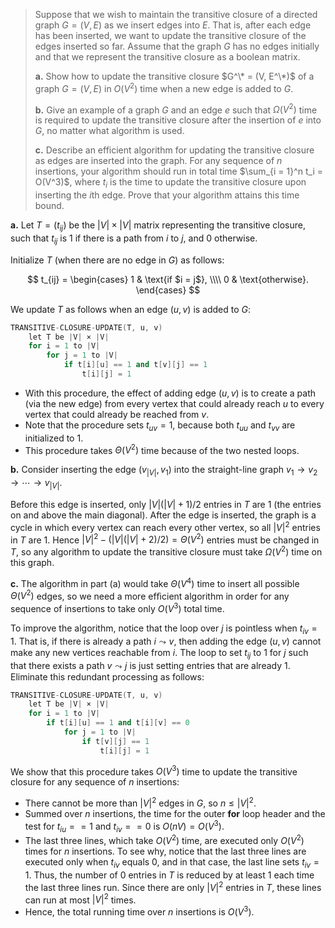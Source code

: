 > Suppose that we wish to maintain the transitive closure of a directed graph $G = (V, E)$ as we insert edges into $E$. That is, after each edge has been inserted, we want to update the transitive closure of the edges inserted so far. Assume that the graph $G$ has no edges initially and that we represent the transitive closure as a boolean matrix.
>
> **a.** Show how to update the transitive closure $G^\* = (V, E^\*)$ of a graph $G = (V, E)$ in $O(V^2)$ time when a new edge is added to $G$.
>
> **b.** Give an example of a graph $G$ and an edge $e$ such that $\Omega(V^2)$ time is required to update the transitive closure after the insertion of $e$ into $G$, no matter what algorithm is used.
>
> **c.** Describe an efficient algorithm for updating the transitive closure as edges are inserted into the graph. For any sequence of $n$ insertions, your algorithm should run in total time $\sum_{i = 1}^n t_i = O(V^3)$, where $t_i$ is the time to update the transitive closure upon inserting the $i$th edge. Prove that your algorithm attains this time bound.

**a.** Let $T = (t_{ij})$ be the $|V| \times |V|$ matrix representing the transitive closure, such that $t_{ij}$ is $1$ if there is a path from $i$ to $j$, and $0$ otherwise.

Initialize $T$ (when there are no edge in $G$) as follows:

$$
t_{ij} =
\begin{cases}
1 & \text{if $i = j$}, \\\\
0 & \text{otherwise}.
\end{cases}
$$

We update $T$ as follows when an edge $(u, v)$ is added to $G$:

```cpp
TRANSITIVE-CLOSURE-UPDATE(T, u, v)
    let T be |V| × |V|
    for i = 1 to |V|
        for j = 1 to |V|
            if t[i][u] == 1 and t[v][j] == 1
                t[i][j] = 1
```

- With this procedure, the effect of adding edge $(u, v)$ is to create a path (via the new edge) from every vertex that could already reach $u$ to every vertex that could already be reached from $v$.
- Note that the procedure sets $t_{uv} = 1$, because both $t_{uu}$ and $t_{vv}$ are initialized to $1$.
- This procedure takes $\Theta(V^2)$ time because of the two nested loops.

**b.** Consider inserting the edge $(v_{|V|}, v_1)$ into the straight-line graph $v_1 \to v_2 \to \cdots \to v_{|V|}$.

Before this edge is inserted, only $|V|(|V| + 1) / 2$ entries in $T$ are $1$ (the entries on and above the main diagonal). After the edge is inserted, the graph is a cycle in which every vertex can reach every other vertex, so all $|V|^2$ entries in $T$ are $1$. Hence $|V|^2 - (|V|(|V| + 2) / 2) = \Theta(V^2)$ entries must be changed in $T$, so any algorithm to update the transitive closure must take $\Omega(V^2)$ time on this graph.

**c.** The algorithm in part (a) would take $\Theta(V^4)$ time to insert all possible $\Theta(V^2)$ edges, so we need a more efﬁcient algorithm in order for any sequence of insertions to take only $O(V^3)$ total time.

To improve the algorithm, notice that the loop over $j$ is pointless when $t_{iv} = 1$. That is, if there is already a path $i \leadsto v$, then adding the edge $(u, v)$ cannot make any new vertices reachable from $i$. The loop to set $t_{ij}$ to $1$ for $j$ such that there exists a path $v \leadsto j$ is just setting entries that are already $1$. Eliminate this redundant processing as follows:

```cpp
TRANSITIVE-CLOSURE-UPDATE(T, u, v)
    let T be |V| × |V|
    for i = 1 to |V|
        if t[i][u] == 1 and t[i][v] == 0
            for j = 1 to |V|
                if t[v][j] == 1
                    t[i][j] = 1
```

We show that this procedure takes $O(V^3)$ time to update the transitive closure for any sequence of $n$ insertions:

- There cannot be more than $|V|^2$ edges in $G$, so $n \le |V|^2$.
- Summed over $n$ insertions, the time for the outer **for** loop header and the test for $t_{iu} == 1$ and $t_{iv} == 0$ is $O(nV) = O(V^3)$.
- The last three lines, which take $O(V^2)$ time, are executed only $O(V^2)$ times for $n$ insertions. To see why, notice that the last three lines are executed only when $t_{iv}$ equals $0$, and in that case, the last line sets $t_{iv} = 1$. Thus, the number of $0$ entries in $T$ is reduced by at least $1$ each time the last three lines run. Since there are only $|V|^2$ entries in $T$, these lines can run at most $|V|^2$ times.
- Hence, the total running time over $n$ insertions is $O(V^3)$.
